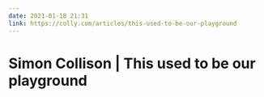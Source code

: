 ```yaml
---
date: 2021-01-18 21:31
link: https://colly.com/articles/this-used-to-be-our-playground
---
```


# Simon Collison | This used to be our playground 